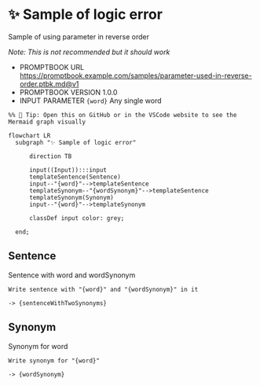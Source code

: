 # ✨ Sample of logic error

Sample of using parameter in reverse order

_Note: This is not recommended but it should work_

-   PROMPTBOOK URL https://promptbook.example.com/samples/parameter-used-in-reverse-order.ptbk.md@v1
-   PROMPTBOOK VERSION 1.0.0
-   INPUT  PARAMETER `{word}` Any single word

<!--Graph-->
<!-- ⚠️ WARNING: This section was auto-generated -->

```mermaid
%% 🔮 Tip: Open this on GitHub or in the VSCode website to see the Mermaid graph visually

flowchart LR
  subgraph "✨ Sample of logic error"

      direction TB

      input((Input)):::input
      templateSentence(Sentence)
      input--"{word}"-->templateSentence
      templateSynonym--"{wordSynonym}"-->templateSentence
      templateSynonym(Synonym)
      input--"{word}"-->templateSynonym

      classDef input color: grey;

  end;
```

<!--/Graph-->

## Sentence

Sentence with word and wordSynonym

```text
Write sentence with "{word}" and "{wordSynonym}" in it
```

`-> {sentenceWithTwoSynonyms}`

## Synonym

Synonym for word

```text
Write synonym for "{word}"
```

`-> {wordSynonym}`
